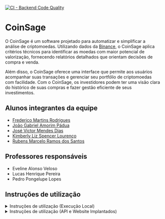 [![CI - Backend Code Quality](https://github.com/ICEI-PUC-Minas-PPLES-TI/plf-es-2024-1-ti3-8981100-coinsage/actions/workflows/ci-backend.yaml/badge.svg)](https://github.com/ICEI-PUC-Minas-PPLES-TI/plf-es-2024-1-ti3-8981100-coinsage/actions/workflows/ci-backend.yaml)

# CoinSage

O CoinSage é um software projetado para automatizar e simplificar a análise de criptomoedas. Utilizando dados da [Binance](https://binance.com/), o CoinSage aplica critérios técnicos para identificar as moedas com maior potencial de valorização, fornecendo relatórios detalhados que orientam decisões de compra e venda.

Além disso, o CoinSage oferece uma interface que permite aos usuários acompanhar suas transações e gerenciar seu portfólio de criptomoedas com facilidade. Com o CoinSage, os investidores podem ter uma visão clara do histórico de suas compras e fazer gestão eficiente de seus investimentos.

## Alunos integrantes da equipe

* [Frederico Martins Rodrigues](https://github.com/fredmrodrigues)
* [João Gabriel Amorim Pádua](https://github.com/jgapadua)
* [José Victor Mendes Dias](https://github.com/zezit)
* [Kimberly Liz Spencer Lourenço](https://github.com/kspencerl)
* [Rubens Marcelo Ramos dos Santos](https://github.com/rubensm33)

## Professores responsáveis

* Eveline Alonso Veloso
* Lucas Henrique Pereira
* Pedro Pongelupe Lopes

## Instruções de utilização

<details>
<summary>Instruções de utilização (Execução Local)</summary>
</br>

**Pré-requisitos**

- Docker: [Windows](https://docs.docker.com/desktop/install/windows-install/) ou [Mac](https://docs.docker.com/desktop/install/mac-install/) ou [Linux](https://docs.docker.com/desktop/install/linux-install/)
- Docker Compose: [Guia de instalação](https://docs.docker.com/compose/install/)

**Obtendo uma Chave de API CoinMarketCap**

1. Visite a documentação da API CoinMarketCap: [CMC Documentação](https://coinmarketcap.com/api/documentation/v1/#section/Quick-Start-Guide)
2. Siga o guia de início rápido para criar uma conta e obter uma chave de API.
3. Depois de fazer login, navegue até o painel da sua chave de API.
4. Copie sua chave de API. Você precisará dela mais tarde para configurar as variáveis de ambiente.

**Clonando o Repositório**

Se você não tiver o código-fonte do CoinSage, clone-o usando Git:

```bash
git clone https://github.com/ICEI-PUC-Minas-PPLES-TI/plf-es-2024-1-ti3-8981100-coinsage/
```

**Configurando o Ambiente**

1. Crie um arquivo `.env` na pasta [Codigo/backend](./Codigo/backend/) do projeto.
2. Adicione as seguintes variáveis de ambiente ao arquivo `.env`, substituindo os marcadores de posição pelos seus valores reais:

   ```
   DATABASE_USER=seu_nome_de_usuario_do_banco_de_dados
   DATABASE_PASSWORD=sua_senha_do_banco_de_dados
   DATABASE_NAME=banco_de_dados_coinsage
   DATABASE_PORT=5432
   SERVER_HOST=localhost  # Ajuste se necessário
   SERVER_PORT=8000
   SERVER_WORKERS=4     # Ajuste com base nos recursos do seu sistema
   DEBUG=true           # Defina como false para produção
   ENVIRONMENT=DEV
   CMC_API_KEY=sua_chave_de_api_coinmarketcap
   ```

**Executando a Aplicação**

1. Abra um terminal no diretório do projeto.
2. Exporte as variáveis de ambiente do arquivo `.env`:
   1. Dentro da pasta [Codigo/backend](./Codigo/backend/), execute o seguinte comando:
      1. No Windows:
         ```bash
         Get-Content .env | ForEach-Object { $_ -replace "`n", "`0" } | ForEach-Object { $_ -replace "`r", "" } | ForEach-Object { $env:$_ }
         ```
      2. No Linux/Mac:
         ```bash
         export $(cat .env | xargs)
         ```
      3. Se você estiver usando um terminal diferente, ajuste o comando conforme necessário.

3. Execute o seguinte comando para iniciar os serviços usando Docker Compose na pasta [Codigo](./Codigo/):

   ```bash
   docker-compose up -d
   ```

   - A flag `-d` desliga os processos, permitindo que eles sejam executados em segundo plano.

**Acessando a Aplicação**

1. Depois que os contêineres estiverem em execução, você poderá acessar o front-end do CoinSage em seu navegador da web em:

   ```
   http://localhost:80
   ```

**Usando a API**

Acessar a documentação da API em:

   ```
   http://localhost:8000/docs
   ```
</details>

<details>
<summary>Instruções de utilização (API e Website Implantados)</summary>
</br>

**Acessando a Aplicação Implantada**

1. Acesse o site CoinSage em seu navegador da web:
> [FrontEnd](https://coinsage-dev.vercel.app/)

**Usando a API Implantada**

A documentação da API implantada pode ser acessada em:
>[API](https://coinsage-dev-api.onrender.com/docs)

</details>
